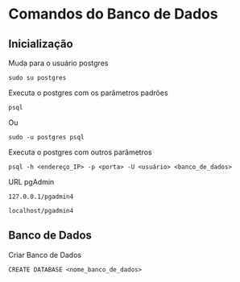 # Comandos do Banco de Dados

## Inicialização
Muda para o usuário postgres
```
sudo su postgres
```
Executa o postgres com os parâmetros padrões
```
psql
```
Ou
```
sudo -u postgres psql
```
Executa o postgres com outros parâmetros
```
psql -h <endereço_IP> -p <porta> -U <usuário> <banco_de_dados> 
```
URL pgAdmin
```
127.0.0.1/pgadmin4

localhost/pgadmin4
```

## Banco de Dados
Criar Banco de Dados
```
CREATE DATABASE <nome_banco_de_dados> 
```

